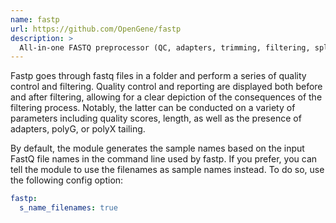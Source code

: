 ```yaml
---
name: fastp
url: https://github.com/OpenGene/fastp
description: >
  All-in-one FASTQ preprocessor (QC, adapters, trimming, filtering, splitting...)
---
```


Fastp goes through fastq files in a folder and perform a series of quality control and filtering.
Quality control and reporting are displayed both before and after filtering, allowing for a clear
depiction of the consequences of the filtering process. Notably, the latter can be conducted on a
variety of parameters including quality scores, length, as well as the presence of adapters, polyG,
or polyX tailing.

By default, the module generates the sample names based on the input FastQ file names in
the command line used by fastp. If you prefer, you can tell the module to use
the filenames as sample names instead. To do so, use the following config option:

```yaml
fastp:
  s_name_filenames: true
```

